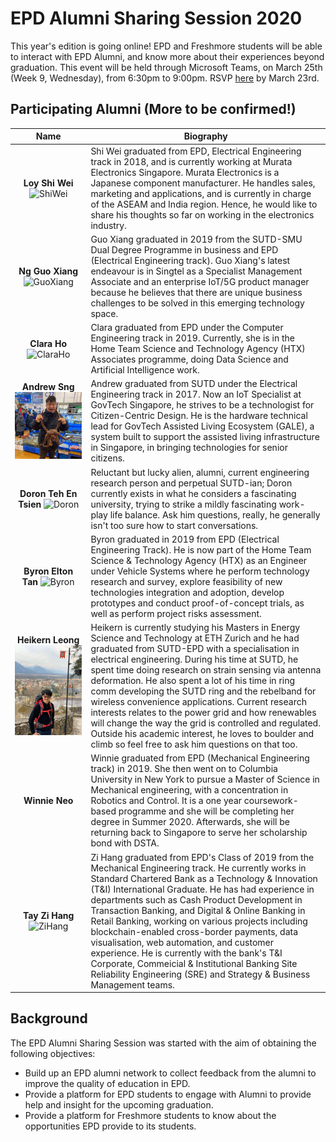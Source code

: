 # EPD Alumni Sharing Session 2020
This year's edition is going online! EPD and Freshmore students will be able to interact with EPD Alumni, and know more about their experiences beyond graduation. This event will be held through Microsoft Teams, on March 25th (Week 9, Wednesday), from 6:30pm to 9:00pm. RSVP  [here](https://forms.office.com/Pages/ResponsePage.aspx?id=drd2NJDpck-5UGJImDFiPaaZscqkvmVKuDIKVv5B4edUMThNSTQyNDVKOE5FTTZISDNWMDAzUEcxRi4u) by March 23rd.  


## Participating Alumni (More to be confirmed!)

Name | Biography
:------------: | -------------
**Loy Shi Wei** ![ShiWei](88302177_133282598094003_9118223119960506368_n.jpg)| Shi Wei graduated from EPD, Electrical Engineering track in 2018, and is currently working at Murata Electronics Singapore. Murata Electronics is a Japanese component manufacturer. He handles sales, marketing and applications, and is currently in charge of the ASEAM and India region. Hence, he would like to share his thoughts so far on working in the electronics industry. 
**Ng Guo Xiang** ![GuoXiang](photo6300656039447603626.jpg)| Guo Xiang graduated in 2019 from the SUTD-SMU Dual Degree Programme in business and EPD (Electrical Engineering track). Guo Xiang's latest endeavour is in Singtel as a Specialist Management Associate and an enterprise IoT/5G product manager because he believes that there are unique business challenges to be solved in this emerging technology space. |
**Clara Ho** ![ClaraHo](clara.jpeg)| Clara graduated from EPD under the Computer Engineering track in 2019. Currently, she is in the Home Team Science and Technology Agency (HTX) Associates programme, doing Data Science and Artificial Intelligence work. | 
**Andrew Sng** ![AndrewSng](photo6283012176356682270.jpg)| Andrew graduated from SUTD under the Electrical Engineering track in 2017. Now an IoT Specialist at GovTech Singapore, he strives to be a technologist for Citizen-Centric Design. He is the hardware technical lead for GovTech Assisted Living Ecosystem (GALE), a system built to support the assisted living infrastructure in Singapore, in bringing technologies for senior citizens.|
**Doron Teh En Tsien** ![Doron](thumbsup.jpg)| Reluctant but lucky alien, alumni, current engineering research person and perpetual SUTD-ian; Doron currently exists in what he considers a fascinating university, trying to strike a mildly fascinating work-play life balance. Ask him questions, really, he generally isn't too sure how to start conversations. | 
**Byron Elton Tan** ![Byron](Byron.jpeg)| Byron graduated in 2019 from EPD (Electrical Engineering Track). He is now part of the Home Team Science & Technology Agency (HTX) as an Engineer under Vehicle Systems where he perform technology research and survey, explore feasibility of new technologies integration and adoption, develop prototypes and conduct proof-of-concept trials, as well as perform project risks assessment. |
**Heikern Leong** ![Heikern](photo6300870019013257544.jpg)| Heikern is currently studying his Masters in Energy Science and Technology at ETH Zurich and he had graduated from SUTD-EPD with a specialisation in electrical engineering. During his time at SUTD, he spent time doing research on strain sensing via antenna deformation. He also spent a lot of his time in ring comm developing the SUTD ring and the rebelband for wireless convenience applications. Current research interests relates to the power grid and how renewables will change the way the grid is controlled and regulated. Outside his academic interest, he loves to boulder and climb so feel free to ask him questions on that too.|
**Winnie Neo** | Winnie graduated from EPD (Mechanical Engineering track) in 2019. She then went on to Columbia University in New York to pursue a Master of Science in Mechanical engineering, with a concentration in Robotics and Control. It is a one year coursework-based programme and she will be completing her degree in Summer 2020. Afterwards, she will be returning back to Singapore to serve her scholarship bond with DSTA. |
**Tay Zi Hang** ![ZiHang](Zihang.jpg) | Zi Hang graduated from EPD's Class of 2019 from the Mechanical Engineering track. He currently works in Standard Chartered Bank as a Technology & Innovation (T&I) International Graduate. He has had experience in departments such as Cash Product Development in Transaction Banking, and Digital & Online Banking in Retail Banking, working on various projects including blockchain-enabled cross-border payments, data visualisation, web automation, and customer experience. He is currently with the bank's T&I Corporate, Commeicial & Institutional Banking Site Reliability Engineering (SRE) and Strategy & Business Management teams. | 







## Background
The EPD Alumni Sharing Session was started with the aim of obtaining the following objectives: 
- Build up an EPD alumni network to collect feedback from the alumni to improve the quality of education in EPD.
- Provide a platform for EPD students to engage with Alumni to provide help and insight for the upcoming graduation. 
- Provide a platform for Freshmore students to know about the opportunities EPD provide to its students.

